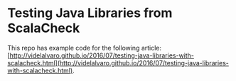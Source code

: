 # Testing Java Libraries from ScalaCheck #

This repo has example code for the following article: [http://videlalvaro.github.io/2016/07/testing-java-libraries-with-scalacheck.html](http://videlalvaro.github.io/2016/07/testing-java-libraries-with-scalacheck.html).